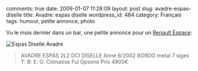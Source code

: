 comments: true
date: 2009-01-07 11:28:09
layout: post
slug: avadre-espas-diselle
title: Avadre: espas diselle
wordpress_id: 484
category: Français
tags: humour, petite annonce, photo

Vu le mois dernier dans un bar, une petite annonce pour un [Renault Espace](http://wikipedia.org/wiki/Renault_Espace):

![Espas Diselle Avadre](/static/uploads/2009/01/espas-diselle-avadre.jpg)

> AVADRE
ESPAS 2L2 DCI
DISELLE Anne 6/2002
BORDO metal 7 siges
T: B: E: G: Cilimatise
Ful Opsone
Prix 4900€
